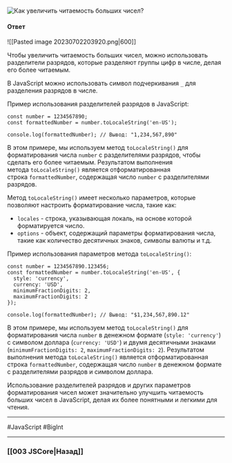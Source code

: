 ![Как увеличить читаемость больших чисел?](https://youtu.be/OA63L1eQ6pA?t=783)

#### Ответ

![[Pasted image 20230702203920.png|600]]

Чтобы увеличить читаемость больших чисел, можно использовать разделители разрядов, которые разделяют группы цифр в числе, делая его более читаемым.

В JavaScript можно использовать символ подчеркивания `_` для разделения разрядов в числе.

Пример использования разделителей разрядов в JavaScript:

```
const number = 1234567890;
const formattedNumber = number.toLocaleString('en-US');

console.log(formattedNumber); // Вывод: "1,234,567,890"
```

В этом примере, мы используем метод `toLocaleString()` для форматирования числа `number` с разделителями разрядов, чтобы сделать его более читаемым. Результатом выполнения метода `toLocaleString()` является отформатированная строка `formattedNumber`, содержащая число `number` с разделителями разрядов.

Метод `toLocaleString()` имеет несколько параметров, которые позволяют настроить форматирование числа, такие как:

- `locales` - строка, указывающая локаль, на основе которой форматируется число.
- `options` - объект, содержащий параметры форматирования числа, такие как количество десятичных знаков, символы валюты и т.д.

Пример использования параметров метода `toLocaleString()`:

```
const number = 1234567890.123456;
const formattedNumber = number.toLocaleString('en-US', {
  style: 'currency',
  currency: 'USD',
  minimumFractionDigits: 2,
  maximumFractionDigits: 2
});

console.log(formattedNumber); // Вывод: "$1,234,567,890.12"
```

В этом примере, мы используем метод `toLocaleString()` для форматирования числа `number` в денежном формате (`style: 'currency'`) с символом доллара (`currency: 'USD'`) и двумя десятичными знаками (`minimumFractionDigits: 2`, `maximumFractionDigits: 2`). Результатом выполнения метода `toLocaleString()` является отформатированная строка `formattedNumber`, содержащая число `number` в денежном формате с разделителями разрядов и символом доллара.

Использование разделителей разрядов и других параметров форматирования чисел может значительно улучшить читаемость больших чисел в JavaScript, делая их более понятными и легкими для чтения.

___
 #JavaScript #BigInt 

___

### [[003 JSCore|Назад]]